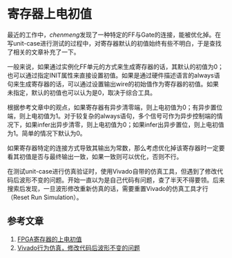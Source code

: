 # 寄存器上电初值

最近的工作中，*chenmeng*发现了一种特定的FF与Gate的连接，能被优化掉。在写unit-case进行测试的过程中，对寄存器默认的初值始终有些不明白，于是查找了相关的文章补充了一下。

一般来说，如果通过实例化FF单元的方式来生成寄存器的话，其默认的初值为0；也可以通过指定INIT属性来直接设置初值。如果是通过硬件描述语言的always语句来生成寄存器的话，可以通过设置输出wire的初始值作为寄存器的初值。如果未指定，默认的初值也可以认为是0，取决于综合工具。

根据参考文章中的观点，如果寄存器有异步清零端，则上电初值为0；有异步置位端，则上电初值为1。对于较复杂的always语句，多个信号可作为异步控制端的情况下，如果infer出异步清零，则上电初值为0；如果infer出异步置位，则上电初值为1。简单的情况下默认为0。

如果寄存器特定的连接方式导致其输出为常数，那么考虑优化掉该寄存器时一定要看其初值是否与最终输出一致，如果一致则可以优化，否则不行。

在测试unit-case进行仿真验证时，使用Vivado自带的仿真工具，但遇到了修改代码后波形不变的问题。开始一直以为是自己代码有问题，查了半天不得要领。后来搜索后发现，一旦波形修改重新仿真的话，需要重置Vivado的仿真工具才行（Reset Run Simulation）。

## 参考文章
1. [FPGA寄存器的上电初值](http://xilinx.eetrend.com/d6-xilinx/blog/2012-08/2966.html)
2. [Vivado行为仿真，修改代码后波形不变的问题](https://blog.csdn.net/WYH19951010/article/details/106072170)
